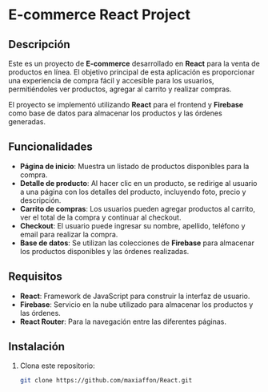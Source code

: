 # E-commerce React Project

## Descripción

Este es un proyecto de **E-commerce** desarrollado en **React** para la venta de productos en línea. El objetivo principal de esta aplicación es proporcionar una experiencia de compra fácil y accesible para los usuarios, permitiéndoles ver productos, agregar al carrito y realizar compras.

El proyecto se implementó utilizando **React** para el frontend y **Firebase** como base de datos para almacenar los productos y las órdenes generadas.

## Funcionalidades

- **Página de inicio**: Muestra un listado de productos disponibles para la compra.
- **Detalle de producto**: Al hacer clic en un producto, se redirige al usuario a una página con los detalles del producto, incluyendo foto, precio y descripción.
- **Carrito de compras**: Los usuarios pueden agregar productos al carrito, ver el total de la compra y continuar al checkout.
- **Checkout**: El usuario puede ingresar su nombre, apellido, teléfono y email para realizar la compra.
- **Base de datos**: Se utilizan las colecciones de **Firebase** para almacenar los productos disponibles y las órdenes realizadas.

## Requisitos

- **React**: Framework de JavaScript para construir la interfaz de usuario.
- **Firebase**: Servicio en la nube utilizado para almacenar los productos y las órdenes.
- **React Router**: Para la navegación entre las diferentes páginas.


## Instalación

1. Clona este repositorio:

   ```bash
   git clone https://github.com/maxiaffon/React.git
